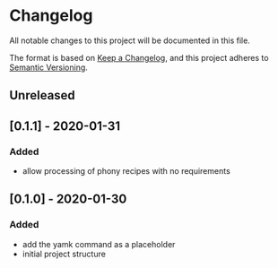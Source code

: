 # Changelog
All notable changes to this project will be documented in this file.

The format is based on [Keep a Changelog](https://keepachangelog.com/en/1.0.0/),
and this project adheres to [Semantic Versioning](https://semver.org/spec/v2.0.0.html).

## Unreleased

## [0.1.1] - 2020-01-31
### Added
- allow processing of phony recipes with no requirements

## [0.1.0] - 2020-01-30
### Added
- add the yamk command as a placeholder
- initial project structure
